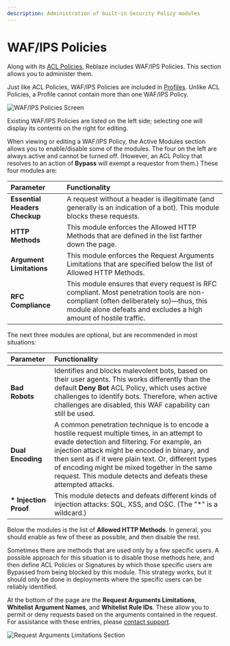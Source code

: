 ```yaml
---
description: Administration of built-in Security Policy modules
---
```


# WAF/IPS Policies

Along with its [ACL Policies](acl-policies.md), Reblaze includes WAF/IPS Policies. This section allows you to administer them.

Just like ACL Policies, WAF/IPS Policies are included in [Profiles](./). Unlike ACL Policies, a Profile cannot contain more than one WAF/IPS Policy.

![WAF/IPS Policies Screen](https://lh5.googleusercontent.com/1Fi8pzOZAav1DQo4g7U6t2WtD1uni1K21f5_AQJtsdDJD_YbpP8npfXvzQjxizjamtebuQanXtuTXxTc_S70QGf3IeOmEpA7NaujpHhOXJcM4xbHS2Tq4kOtf0RW37WcznmkmB7q)

Existing WAF/IPS Policies are listed on the left side; selecting one will display its contents on the right for editing.  

When viewing or editing a WAF/IPS Policy, the Active Modules section allows you to enable/disable some of the modules. The four on the left are always active and cannot be turned off. \(However, an ACL Policy that resolves to an action of **Bypass** will exempt a requestor from them.\) These four modules are: 

| **Parameter** | Functionality |
| :--- | :--- |
| **Essential Headers Checkup** | A request without a header is illegitimate \(and generally is an indication of a bot\). This module blocks these requests.  |
| **HTTP Methods** | This module enforces the Allowed HTTP Methods that are defined in the list farther down the page.  |
| **Argument Limitations** | This module enforces the Request Arguments Limitations that are specified below the list of Allowed HTTP Methods.  |
| **RFC Compliance** | This module ensures that every request is RFC compliant. Most penetration tools are non-compliant \(often deliberately so\)—thus, this module alone defeats and excludes a high amount of hostile traffic.  |

The next three modules are optional, but are recommended in most situations: 

| **Parameter** | Functionality |
| :--- | :--- |
| **Bad Robots** | Identifies and blocks malevolent bots, based on their user agents. This works differently than the default **Deny Bot** ACL Policy, which uses active challenges to identify bots. Therefore, when active challenges are disabled, this WAF capability can still be used.  |
| **Dual Encoding** | A common penetration technique is to encode a hostile request multiple times, in an attempt to evade detection and filtering. For example, an injection attack might be encoded in binary, and then sent as if it were plain text. Or, different types of encoding might be mixed together in the same request. This module detects and defeats these attempted attacks. |
| **\* Injection Proof** | This module detects and defeats different kinds of injection attacks: SQL, XSS, and OSC. \(The "\*" is a wildcard.\) |

Below the modules is the list of **Allowed HTTP Methods**. In general, you should enable as few of these as possible, and then disable the rest. 

Sometimes there are methods that are used only by a few specific users. A possible approach for this situation is to disable those methods here, and then define ACL Policies or Signatures by which those specific users are Bypassed from being blocked by this module. This strategy works, but it should only be done in deployments where the specific users can be reliably identified. 

At the bottom of the page are the **Request Arguments Limitations**, **Whitelist Argument Names**, and **Whitelist Rule IDs**. These allow you to permit or deny requests based on the arguments contained in the request. For assistance with these entries, please [contact support](../../../support.md).

![Request Arguments Limitations Section](https://lh6.googleusercontent.com/iAmfXAX0SVqw4X5kHin6Xucepa7ZcLq-P_hx_EEKI8BDbvGV5ONpu2HygmmtEtjr1Zbt0h9NmYKHe06TQYRtylxCmmH53IPsCvLVP0vwENBVfTH2EbXjDUh4UevsiDpqSeOCO2Rb)

